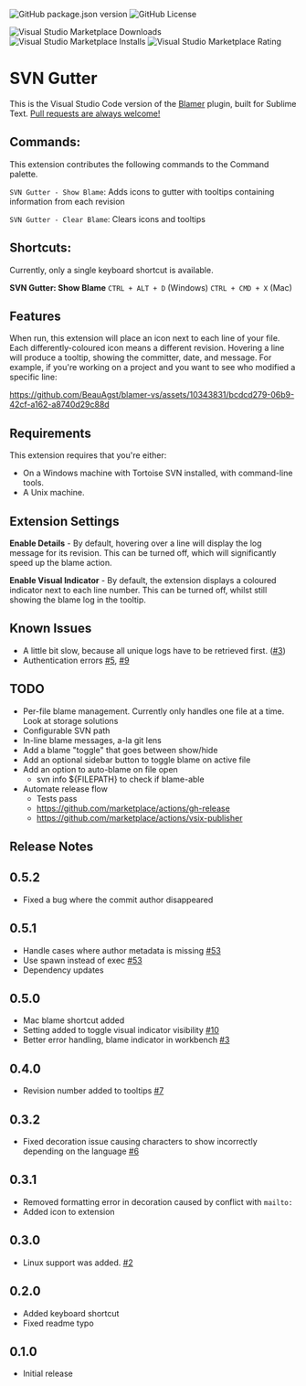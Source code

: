 ![GitHub package.json version](https://img.shields.io/github/package-json/v/BeauAgst/blamer-vs?style=for-the-badge)
![GitHub License](https://img.shields.io/github/license/BeauAgst/blamer-vs?style=for-the-badge)

![Visual Studio Marketplace Downloads](https://img.shields.io/visual-studio-marketplace/d/beaugust.blamer-vs?style=for-the-badge)
![Visual Studio Marketplace Installs](https://img.shields.io/visual-studio-marketplace/i/beaugust.blamer-vs?style=for-the-badge)
![Visual Studio Marketplace Rating](https://img.shields.io/visual-studio-marketplace/r/beaugust.blamer-vs?style=for-the-badge)

# SVN Gutter

This is the Visual Studio Code version of the [Blamer](https://github.com/BeauAgst/Blamer) plugin, built for Sublime Text. [Pull requests are always welcome!](https://github.com/BeauAgst/blamer-vs/issues/)

## Commands:

This extension contributes the following commands to the Command palette.

`SVN Gutter - Show Blame`: Adds icons to gutter with tooltips containing information from each revision

`SVN Gutter - Clear Blame`: Clears icons and tooltips

## Shortcuts:

Currently, only a single keyboard shortcut is available.

**SVN Gutter: Show Blame**
`CTRL + ALT + D` (Windows)
`CTRL + CMD + X` (Mac)

## Features

When run, this extension will place an icon next to each line of your file. Each differently-coloured icon means a different revision. Hovering a line will produce a tooltip, showing the committer, date, and message. For example, if you're working on a project and you want to see who modified a specific line:

https://github.com/BeauAgst/blamer-vs/assets/10343831/bcdcd279-06b9-42cf-a162-a8740d29c88d

## Requirements

This extension requires that you're either:

- On a Windows machine with Tortoise SVN installed, with command-line tools.
- A Unix machine.

## Extension Settings

**Enable Details** - By default, hovering over a line will display the log message for its revision. This can be turned off, which will significantly speed up the blame action.

**Enable Visual Indicator** - By default, the extension displays a coloured indicator next to each line number. This can be turned off, whilst still showing the blame log in the tooltip.

## Known Issues

- A little bit slow, because all unique logs have to be retrieved first. ([#3](https://github.com/BeauAgst/blamer-vs/issues/3))
- Authentication errors [#5](https://github.com/BeauAgst/blamer-vs/issues/5), [#9](https://github.com/BeauAgst/blamer-vs/issues/9)

## TODO

- Per-file blame management. Currently only handles one file at a time. Look at storage solutions
- Configurable SVN path
- In-line blame messages, a-la git lens
- Add a blame "toggle" that goes between show/hide
- Add an optional sidebar button to toggle blame on active file
- Add an option to auto-blame on file open
  - svn info ${FILEPATH} to check if blame-able
- Automate release flow
  - Tests pass
  - https://github.com/marketplace/actions/gh-release
  - https://github.com/marketplace/actions/vsix-publisher

## Release Notes

## 0.5.2

- Fixed a bug where the commit author disappeared

## 0.5.1

- Handle cases where author metadata is missing [#53](https://github.com/BeauAgst/blamer-vs/issues/53)
- Use spawn instead of exec [#53](https://github.com/BeauAgst/blamer-vs/issues/53)
- Dependency updates

## 0.5.0

- Mac blame shortcut added
- Setting added to toggle visual indicator visibility [#10](https://github.com/BeauAgst/blamer-vs/issues/10)
- Better error handling, blame indicator in workbench [#3](https://github.com/BeauAgst/blamer-vs/issues/3)

## 0.4.0

- Revision number added to tooltips [#7](https://github.com/BeauAgst/blamer-vs/issues/7)

## 0.3.2

- Fixed decoration issue causing characters to show incorrectly depending on the language [#6](https://github.com/BeauAgst/blamer-vs/issues/6)

## 0.3.1

- Removed formatting error in decoration caused by conflict with `mailto:`
- Added icon to extension

## 0.3.0

- Linux support was added. [#2](https://github.com/BeauAgst/blamer-vs/issues/2)

## 0.2.0

- Added keyboard shortcut
- Fixed readme typo

## 0.1.0

- Initial release
